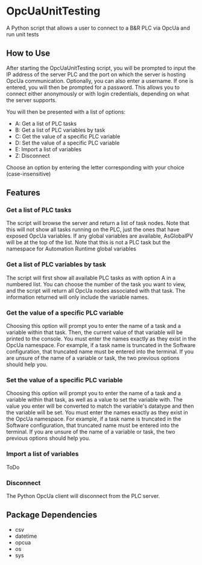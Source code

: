 # OpcUaUnitTesting
A Python script that allows a user to connect to a B&R PLC via OpcUa and run unit tests

## How to Use
After starting the OpcUaUnitTesting script, you will be prompted to input the IP address of the server PLC and the port on which the server is hosting OpcUa communication. Optionally, you can also enter a username. If one is entered, you will then be prompted for a password. This allows you to connect either anonymously or with login credentials, depending on what the server supports.

You will then be presented with a list of options:
- A: Get a list of PLC tasks 
- B: Get a list of PLC variables by task
- C: Get the value of a specific PLC variable
- D: Set the value of a specific PLC variable
- E: Import a list of variables
- Z: Disconnect

Choose an option by entering the letter corresponding with your choice (case-insensitive)

## Features
### Get a list of PLC tasks
The script will browse the server and return a list of task nodes. Note that this will not show all tasks running on the PLC, just the ones that have exposed OpcUa variables. If any global variables are available, AsGlobalPV will be at the top of the list. Note that this is not a PLC task but the namespace for Automation Runtime global variables

### Get a list of PLC variables by task
The script will first show all available PLC tasks as with option A in a numbered list. You can choose the number of the task you want to view, and the script will return all OpcUa nodes associated with that task. The information returned will only include the variable names.

### Get the value of a specific PLC variable
Choosing this option will prompt you to enter the name of a task and a variable within that task. Then, the current value of that variable will be printed to the console. You must enter the names exactly as they exist in the OpcUa namespace. For example, if a task name is truncated in the Software configuration, that truncated name must be entered into the terminal. If you are unsure of the name of a variable or task, the two previous options should help you.

### Set the value of a specific PLC variable
Choosing this option will prompt you to enter the name of a task and a variable within that task, as well as a value to set the variable with. The value you enter will be converted to match the variable's datatype and then the variable will be set. You must enter the names exactly as they exist in the OpcUa namespace. For example, if a task name is truncated in the Software configuration, that truncated name must be entered into the terminal. If you are unsure of the name of a variable or task, the two previous options should help you.

### Import a list of variables
ToDo

### Disconnect
The Python OpcUa client will disconnect from the PLC server.

## Package Dependencies
- csv
- datetime
- opcua
- os
- sys
